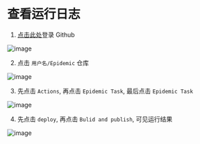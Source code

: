 # 查看运行日志

1. [点击此处](https://github.com/login)登录 Github

![image](https://gitee.com/chiupam/Epidemic/raw/master/Tutorial/png/login.png)

2. 点击 `用户名/Epidemic` 仓库

![image](https://gitee.com/chiupam/Epidemic/raw/master/Tutorial/png/log_2.png)

3. 先点击 `Actions`, 再点击 `Epidemic Task`, 最后点击 `Epidemic Task`

![image](https://gitee.com/chiupam/Epidemic/raw/master/Tutorial/png/log_3.png)

4. 先点击 `deploy`, 再点击 `Bulid and publish`, 可见运行结果

![image](https://gitee.com/chiupam/Epidemic/raw/master/Tutorial/png/main_13.png)

